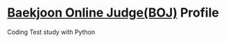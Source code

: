 # [Baekjoon Online Judge(BOJ)](https://www.acmicpc.net/user/bonjenny) Profile
Coding Test study with Python
